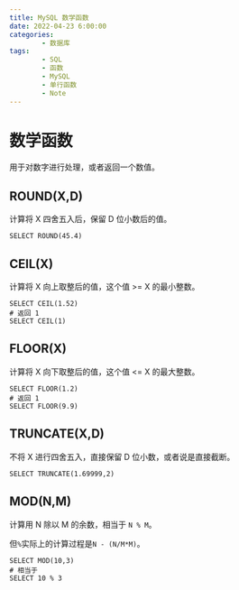 ```yaml
---
title: MySQL 数学函数
date: 2022-04-23 6:00:00
categories:
        - 数据库
tags:
        - SQL
        - 函数
        - MySQL
        - 单行函数
        - Note
---
```


# 数学函数

用于对数字进行处理，或者返回一个数值。

## ROUND(X,D)

计算将 X 四舍五入后，保留 D 位小数后的值。

```mysql
SELECT ROUND(45.4)
```

## CEIL(X)

计算将 X 向上取整后的值，这个值 >= X 的最小整数。

```MySQL
SELECT CEIL(1.52)
# 返回 1
SELECT CEIL(1)
```

## FLOOR(X)

计算将 X 向下取整后的值，这个值 <= X 的最大整数。

```mysql
SELECT FLOOR(1.2)
# 返回 1
SELECT FLOOR(9.9)
```

## TRUNCATE(X,D)

不将 X 进行四舍五入，直接保留 D 位小数，或者说是直接截断。

```MySQL
SELECT TRUNCATE(1.69999,2)
```

## MOD(N,M)

计算用 N 除以 M 的余数，相当于 `N % M`。

但`%`实际上的计算过程是`N - (N/M*M)`。

```MySQL
SELECT MOD(10,3)
# 相当于
SELECT 10 % 3
```
